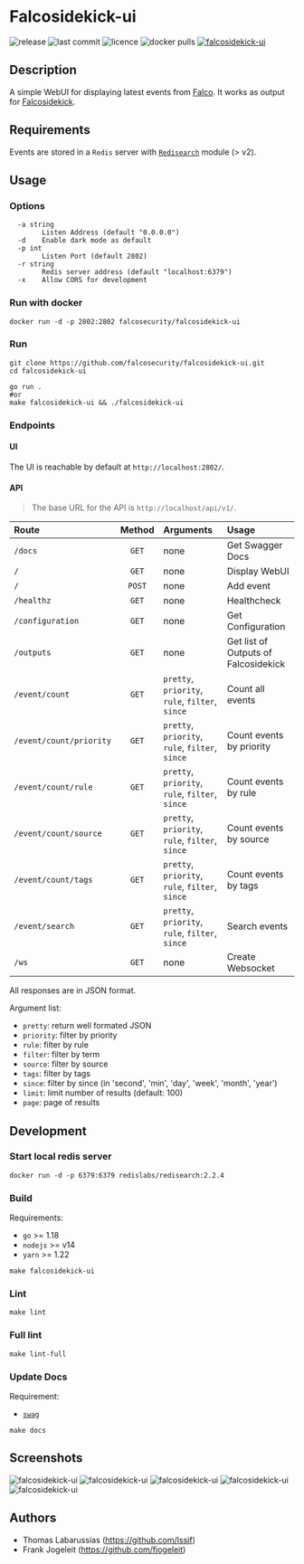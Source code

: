 # Falcosidekick-ui

![release](https://flat.badgen.net/github/release/falcosecurity/falcosidekick-ui/latest?color=green) ![last commit](https://flat.badgen.net/github/last-commit/falcosecurity/falcosidekick-ui) ![licence](https://flat.badgen.net/badge/license/Apache/blue) ![docker pulls](https://flat.badgen.net/docker/pulls/falcosecurity/falcosidekick-ui?icon=docker) [![falcosidekick-ui](https://circleci.com/gh/falcosecurity/falcosidekick-ui.svg?style=shield)](https://circleci.com/gh/falcosecurity/falcosidekick-ui)

## Description

A simple WebUI for displaying latest events from [Falco](https://falco.org). It works as output for [Falcosidekick](https://github.com/falcosecurity/falcosidekick).

## Requirements

Events are stored in a `Redis` server with [`Redisearch`](https://github.com/RediSearch/RediSearch) module (> v2).

## Usage

### Options

```shell
  -a string
        Listen Address (default "0.0.0.0")
  -d    Enable dark mode as default
  -p int
        Listen Port (default 2802)
  -r string
        Redis server address (default "localhost:6379")
  -x    Allow CORS for development
```

### Run with docker

```shell
docker run -d -p 2802:2802 falcosecurity/falcosidekick-ui
```

### Run

```
git clone https://github.com/falcosecurity/falcosidekick-ui.git
cd falcosidekick-ui

go run .
#or
make falcosidekick-ui && ./falcosidekick-ui
```

### Endpoints

#### UI

The UI is reachable by default at `http://localhost:2802/`.

#### API

> The base URL for the API is `http://localhost/api/v1/`.

| Route                   | Method | Arguments                                       | Usage                                |
| :---------------------- | :----: | :---------------------------------------------- | :----------------------------------- |
| `/docs`                 | `GET`  | none                                            | Get Swagger Docs                     |
| `/`                     | `GET`  | none                                            | Display WebUI                        |
| `/`                     | `POST` | none                                            | Add event                            |
| `/healthz`              | `GET`  | none                                            | Healthcheck                          |
| `/configuration`        | `GET`  | none                                            | Get Configuration                    |
| `/outputs`              | `GET`  | none                                            | Get list of Outputs of Falcosidekick |
| `/event/count`          | `GET`  | `pretty`, `priority`, `rule`, `filter`, `since` | Count all events                     |
| `/event/count/priority` | `GET`  | `pretty`, `priority`, `rule`, `filter`, `since` | Count events by priority             |
| `/event/count/rule`     | `GET`  | `pretty`, `priority`, `rule`, `filter`, `since` | Count events by rule                 |
| `/event/count/source`   | `GET`  | `pretty`, `priority`, `rule`, `filter`, `since` | Count events by source               |
| `/event/count/tags`     | `GET`  | `pretty`, `priority`, `rule`, `filter`, `since` | Count events by tags                 |
| `/event/search`         | `GET`  | `pretty`, `priority`, `rule`, `filter`, `since` | Search events                        |
| `/ws`                   | `GET`  | none                                            | Create Websocket                     |

All responses are in JSON format.

Argument list:
* `pretty`: return well formated JSON
* `priority`: filter by priority
* `rule`: filter by rule
* `filter`: filter by term
* `source`: filter by source
* `tags`: filter by tags
* `since`: filter by since (in 'second', 'min', 'day', 'week', 'month', 'year')
* `limit`: limit number of results (default: 100)
* `page`: page of results

## Development

### Start local redis server

```shell
docker run -d -p 6379:6379 redislabs/redisearch:2.2.4
```

### Build

Requirements:
* `go` >= 1.18
* `nodejs` >= v14
* `yarn` >= 1.22

```shell
make falcosidekick-ui
```

### Lint

```shell
make lint
```

### Full lint

```shell
make lint-full
```

### Update Docs

Requirement:
* [`swag`](https://github.com/swaggo/swag)

```shell
make docs
```

## Screenshots

![falcosidekick-ui](imgs/webui_01.png)
![falcosidekick-ui](imgs/webui_02.png)
![falcosidekick-ui](imgs/webui_03.png)
![falcosidekick-ui](imgs/webui_04.png)
![falcosidekick-ui](imgs/webui_05.png)

## Authors

* Thomas Labarussias (https://github.com/Issif)
* Frank Jogeleit (https://github.com/fjogeleit)
